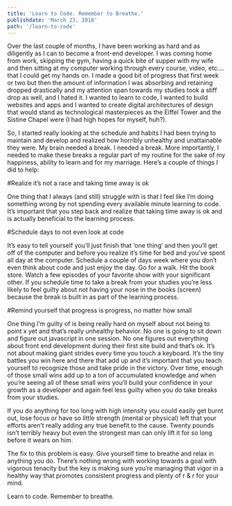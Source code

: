 ```yaml
---
title: 'Learn to Code. Remember to Breathe.'
publishdate: 'March 23, 2018'
path: '/learn-to-code'
---
```


Over the last couple of months, I have been working as hard and as diligently as I can to become a front-end developer. I was coming home from work, skipping the gym, having a quick bite of supper with my wife and then sitting at my computer working through every course, video, etc.… that I could get my hands on. I made a good bit of progress that first week or two but then the amount of information I was absorbing and retaining dropped drastically and my attention span towards my studies took a stiff drop as well, and I hated it. I wanted to learn to code, I wanted to build websites and apps and I wanted to create digital architectures of design that would stand as technological masterpieces as the Eiffel Tower and the Sistine Chapel were (I had high hopes for myself, huh?).

So, I started really looking at the schedule and habits I had been trying to maintain and develop and realized how horribly unhealthy and unattainable they were. My brain needed a break. I needed a break. More importantly, I needed to make these breaks a regular part of my routine for the sake of my happiness, ability to learn and for my marriage. Here’s a couple of things I did to help:

#Realize it’s not a race and taking time away is ok

One thing that I always (and still) struggle with is that I feel like I’m doing something wrong by not spending every available minute learning to code. It’s important that you step back and realize that taking time away is ok and is actually beneficial to the learning process.

#Schedule days to not even look at code

It’s easy to tell yourself you’ll just finish that ‘one thing’ and then you’ll get off of the computer and before you realize it’s time for bed and you’ve spent all day at the computer. Schedule a couple of days week where you don’t even think about code and just enjoy the day. Go for a walk. Hit the book store. Watch a few episodes of your favorite show with your significant other. If you schedule time to take a break from your studies you’re less likely to feel guilty about not having your nose in the books (screen) because the break is built in as part of the learning process.

#Remind yourself that progress is progress, no matter how small

One thing I’m guilty of is being really hard on myself about not being to point x yet and that’s really unhealthy behavior. No one is going to sit down and figure out javascript in one session. No one figures out everything about front end development during their first site build and that’s ok. It’s not about making giant strides every time you touch a keyboard. It’s the tiny battles you win here and there that add up and it’s important that you teach yourself to recognize those and take pride in the victory. Over time, enough of those small wins add up to a ton of accumulated knowledge and when you’re seeing all of these small wins you’ll build your confidence in your growth as a developer and again feel less guilty when you do take breaks from your studies.

If you do anything for too long with high intensity you could easily get burnt out, lose focus or have so little strength (mental or physical) left that your efforts aren’t really adding any true benefit to the cause. Twenty pounds isn’t terribly heavy but even the strongest man can only lift it for so long before it wears on him.

The fix to this problem is easy. Give yourself time to breathe and relax in anything you do. There’s nothing wrong with working towards a goal with vigorous tenacity but the key is making sure you’re managing that vigor in a healthy way that promotes consistent progress and plenty of r & r for your mind.

Learn to code. Remember to breathe.